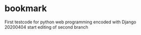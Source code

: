 # bookmark
First testcode for python web programming encoded with Django
20200404 start editing of second branch
